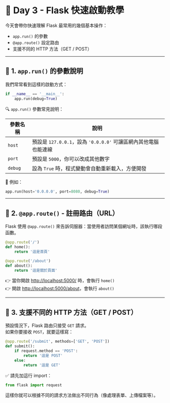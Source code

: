 # 📘 Day 3 - Flask 快速啟動教學

今天會帶你快速理解 Flask 最常用的幾個基本操作：

- `app.run()` 的參數
- `@app.route()` 設定路由
- 支援不同的 HTTP 方法（GET / POST）

---

## 🧱 1. `app.run()` 的參數說明

我們常常看到這樣的啟動方式：

```python
if __name__ == '__main__':
    app.run(debug=True)
```

🔍 `app.run()` 參數常見說明：

| 參數名稱 | 說明                                                                 |
|----------|----------------------------------------------------------------------|
| `host`   | 預設是 `127.0.0.1`，設為 `'0.0.0.0'` 可讓區網內其他電腦也能連線       |
| `port`   | 預設是 `5000`，你可以改成其他數字                                     |
| `debug`  | 設為 `True` 時，程式變動會自動重新載入，方便開發                       |

📌 例如：

```python
app.run(host='0.0.0.0', port=8080, debug=True)
```

---

## 🔗 2. `@app.route()` - 註冊路由（URL）

Flask 使用 `@app.route()` 來告訴伺服器：當使用者訪問某個網址時，該執行哪段函數。

```python
@app.route('/')
def home():
    return '這是首頁'

@app.route('/about')
def about():
    return '這是關於頁面'
```

👉 當你開啟 [http://localhost:5000/](http://localhost:5000/) 時，會執行 `home()`  
👉 開啟 [http://localhost:5000/about](http://localhost:5000/about)，會執行 `about()`

---

## 🔄 3. 支援不同的 HTTP 方法（GET / POST）

預設情況下，Flask 路由只接受 `GET` 請求。  
如果你要接收 `POST`，就要這樣寫：

```python
@app.route('/submit', methods=['GET', 'POST'])
def submit():
    if request.method == 'POST':
        return '這是 POST'
    else:
        return '這是 GET'
```

✅ 請先加這行 import：

```python
from flask import request
```

這樣你就可以根據不同的請求方法做出不同行為（像處理表單、上傳檔案等）。


